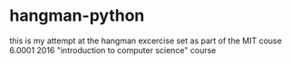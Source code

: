# hangman-python
this is my attempt at the hangman excercise set as part of the MIT couse 6.0001 2016 "introduction to computer science" course
